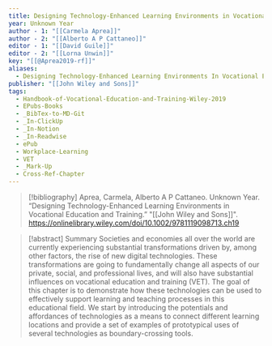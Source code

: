 ```yaml
---
title: Designing Technology-Enhanced Learning Environments in Vocational Education and Training
year: Unknown Year
author - 1: "[[Carmela Aprea]]"
author - 2: "[[Alberto A P Cattaneo]]"
editor - 1: "[[David Guile]]"
editor - 2: "[[Lorna Unwin]]"
key: "[[@Aprea2019-rf]]"
aliases:
  - Designing Technology-Enhanced Learning Environments In Vocational Education And Training
publisher: "[[John Wiley and Sons]]"
tags:
  - Handbook-of-Vocational-Education-and-Training-Wiley-2019
  - EPubs-Books
  - _BibTex-to-MD-Git
  - _In-ClickUp
  - _In-Notion
  - _In-Readwise
  - ePub
  - Workplace-Learning
  - VET
  - _Mark-Up
  - Cross-Ref-Chapter
---
```


> [!bibliography]
> Aprea, Carmela, Alberto A P Cattaneo. Unknown Year. “Designing Technology-Enhanced Learning Environments in Vocational Education and Training.” "[[John Wiley and Sons]]". https://onlinelibrary.wiley.com/doi/10.1002/9781119098713.ch19

> [!abstract]
> Summary Societies and economies all over the world are currently experiencing substantial transformations driven by, among other factors, the rise of new digital technologies. These transformations are going to fundamentally change all aspects of our private, social, and professional lives, and will also have substantial influences on vocational education and training (VET). The goal of this chapter is to demonstrate how these technologies can be used to effectively support learning and teaching processes in this educational field. We start by introducing the potentials and affordances of technologies as a means to connect different learning locations and provide a set of examples of prototypical uses of several technologies as boundary-crossing tools.